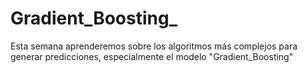 # Gradient_Boosting_
Esta semana aprenderemos sobre los algoritmos más complejos para generar predicciones, especialmente el modelo "Gradient_Boosting"

